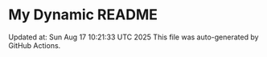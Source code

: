 # My Dynamic README
Updated at: Sun Aug 17 10:21:33 UTC 2025
This file was auto-generated by GitHub Actions.
